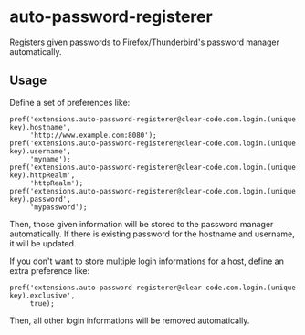 auto-password-registerer
========================

Registers given passwords to Firefox/Thunderbird's password manager automatically.

## Usage

Define a set of preferences like:

    pref('extensions.auto-password-registerer@clear-code.com.login.(unique key).hostname',
         'http://www.example.com:8080');
    pref('extensions.auto-password-registerer@clear-code.com.login.(unique key).username',
         'myname');
    pref('extensions.auto-password-registerer@clear-code.com.login.(unique key).httpRealm',
         'httpRealm');
    pref('extensions.auto-password-registerer@clear-code.com.login.(unique key).password',
         'mypassword');

Then, those given information will be stored to the password manager automatically.
If there is existing password for the hostname and username, it will be updated.

If you don't want to store multiple login informations for a host, define an extra preference like:

    pref('extensions.auto-password-registerer@clear-code.com.login.(unique key).exclusive',
         true);

Then, all other login informations will be removed automatically.
